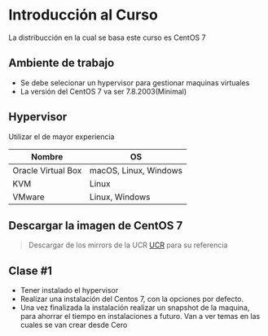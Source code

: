 # Introducción al Curso

La distribucción en la cual se basa este curso es CentOS 7

## Ambiente de trabajo 

  - Se debe selecionar un hypervisor para gestionar maquinas virtuales
  - La versión del CentOS 7 va ser 7.8.2003(Minimal)
  
## Hypervisor

Utilizar el de mayor experiencia

| Nombre | OS |
| ------ | ------ |
| Oracle Virtual Box | macOS, Linux, Windows |
| KVM | Linux|
| VMware | Linux, Windows |

## Descargar la imagen de CentOS 7

> Descargar de los mirrors de la UCR  [UCR](http://mirrors.ucr.ac.cr/centos/7.8.2003/isos/x86_64/CentOS-7-x86_64-Minimal-2003.iso) para su referencia

## Clase #1

  - Tener instalado el hypervisor
  - Realizar una instalación del Centos 7, con la opciones por defecto.
  - Una vez finalizada la instalación realizar un snapshot de la maquina, para ahorrar el tiempo en instalaciones a futuro. Van a ver temas en las cuales se van crear desde Cero 



